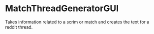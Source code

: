 MatchThreadGeneratorGUI
=======================

Takes information related to a scrim or match and creates the text for a reddit thread.